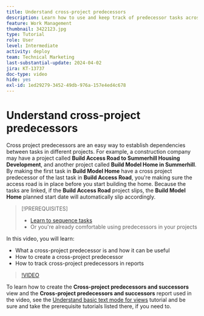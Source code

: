```yaml
---
title: Understand cross-project predecessors
description: Learn how to use and keep track of predecessor tasks across 2 or more projects.
feature: Work Management
thumbnail: 3422123.jpg
type: Tutorial
role: User
level: Intermediate
activity: deploy
team: Technical Marketing
last-substantial-update: 2024-04-02
jira: KT-13737
doc-type: video
hide: yes
exl-id: 1ed29279-3452-49db-976a-157e4ed4c678
---
```

# Understand cross-project predecessors

Cross project predecessors are an easy way to establish dependencies between tasks in different projects. For example, a construction company may have a project called **Build Access Road to Summerhill Housing Development**, and another project called **Build Model Home in Summerhill**. By making the first task in **Build Model Home** have a cross project predecessor of the last task in **Build Access Road**, you're making sure the access road is in place before you start building the home. Because the tasks are linked, if the **Build Access Road** project slips, the **Build Model Home** planned start date will automatically slip accordingly.

>[!PREREQUISITES]
>
>* [Learn to sequence tasks](https://experienceleague.adobe.com/docs/workfront-learn/tutorials-workfront/manage-work/tasks/learn-to-sequence-tasks.html?lang=en)
>* Or you're already comfortable using predecessors in your projects


In this video, you will learn:

* What a cross-project predecessor is and how it can be useful
* How to create a cross-project predecessor
* How to track cross-project predecessors in reports

>[!VIDEO](https://video.tv.adobe.com/v/3422123/?quality=12&learn=on)

To learn how to create the **Cross-project predecessors and successors** view and the **Cross-project predecessors and successors** report used in the video,  see the [Understand basic text mode for views](https://experienceleague.adobe.com/docs/workfront-learn/tutorials-workfront/reporting/intermediate-reporting/basic-text-mode-for-views.html?lang=en) tutorial and be sure and take the prerequisite tutorials listed there, if you need to.
